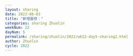 ```yaml
---
layout: sharing
date: 2022-06-03
title: "新增靈修："
categories: sharing Zhuolin
weekNum: 22
dayNum: 5
permalink: /sharing/zhuolin/2022/wk22-day5-sharing2.html
author: Zhuolin
cycle: 2022
---  
```

